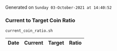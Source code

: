 Generated on `Sunday 03-October-2021 at 14:40:52`

### Current to Target Coin Ratio
`current_coin_ratio.sh`

Date|Current|Target|Ratio
---|---|---|---
